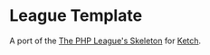 # League Template

A port of the [The PHP League's Skeleton](https://github.com/thephpleague/skeleton) for [Ketch](https://github.com/yuloh/ketch).
